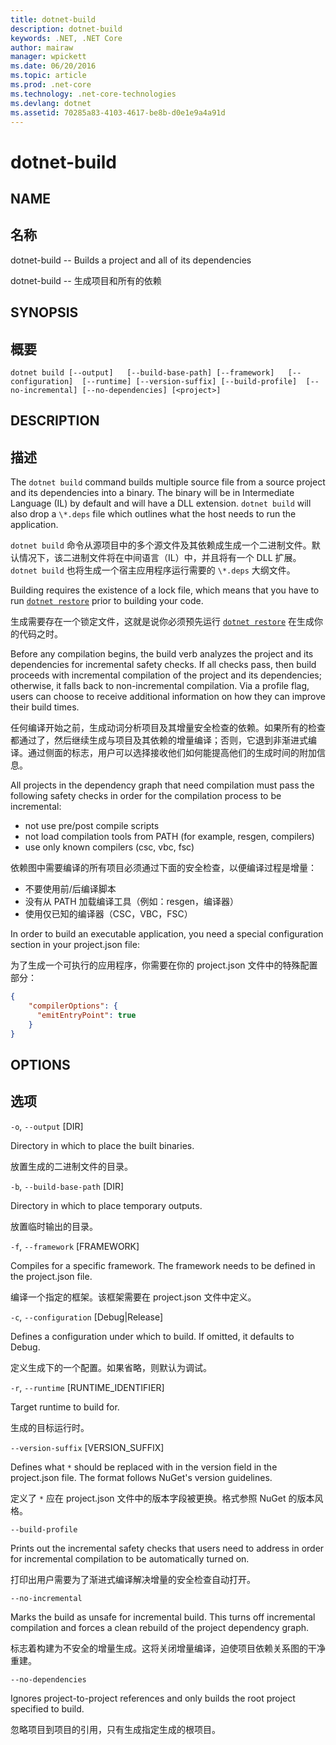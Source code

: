 ```yaml
---
title: dotnet-build
description: dotnet-build
keywords: .NET, .NET Core
author: mairaw
manager: wpickett
ms.date: 06/20/2016
ms.topic: article
ms.prod: .net-core
ms.technology: .net-core-technologies
ms.devlang: dotnet
ms.assetid: 70285a83-4103-4617-be8b-d0e1e9a4a91d
---
```


dotnet-build
===========

## NAME 
## 名称 
dotnet-build -- Builds a project and all of its dependencies 

dotnet-build -- 生成项目和所有的依赖

## SYNOPSIS
## 概要

`dotnet build [--output]  
    [--build-base-path] [--framework]  
    [--configuration]  [--runtime] [--version-suffix]
    [--build-profile]  [--no-incremental] [--no-dependencies]
    [<project>]`  

## DESCRIPTION
## 描述

The `dotnet build` command builds multiple source file from a source project and its dependencies into a binary. 
The binary will be in Intermediate Language (IL) by default and will have a DLL extension. 
`dotnet build` will also drop a `\*.deps` file which outlines what the host needs to run the application.  

`dotnet build` 命令从源项目中的多个源文件及其依赖成生成一个二进制文件。默认情况下，该二进制文件将在中间语言（IL）中，并且将有一个 DLL 扩展。`dotnet build` 也将生成一个宿主应用程序运行需要的 `\*.deps` 大纲文件。

Building requires the existence of a lock file, which means that you have to run [`dotnet restore`](dotnet-restore.md) prior to building your code.

生成需要存在一个锁定文件，这就是说你必须预先运行 [`dotnet restore`](dotnet-restore.md) 在生成你的代码之时。

Before any compilation begins, the build verb analyzes the project and its dependencies for incremental safety checks.
If all checks pass, then build proceeds with incremental compilation of the project and its dependencies; 
otherwise, it falls back to non-incremental compilation. Via a profile flag, users can choose to receive additional 
information on how they can improve their build times.

任何编译开始之前，生成动词分析项目及其增量安全检查的依赖。如果所有的检查都通过了，然后继续生成与项目及其依赖的增量编译；否则，它退到非渐进式编译。通过侧面的标志，用户可以选择接收他们如何能提高他们的生成时间的附加信息。

All projects in the dependency graph that need compilation must pass the following safety checks in order for the 
compilation process to be incremental:
- not use pre/post compile scripts
- not load compilation tools from PATH (for example, resgen, compilers)
- use only known compilers (csc, vbc, fsc)

依赖图中需要编译的所有项目必须通过下面的安全检查，以便编译过程是增量：
- 不要使用前/后编译脚本
- 没有从 PATH 加载编译工具（例如：resgen，编译器）
- 使用仅已知的编译器（CSC，VBC，FSC）

In order to build an executable application, you need a special configuration section in your project.json file:

为了生成一个可执行的应用程序，你需要在你的 project.json 文件中的特殊配置部分：

```json
{ 
    "compilerOptions": {
      "emitEntryPoint": true
    }
}
```

## OPTIONS
## 选项

`-o`, `--output` [DIR]

Directory in which to place the built binaries.

放置生成的二进制文件的目录。 

`-b`, `--build-base-path` [DIR]

Directory in which to place temporary outputs.

放置临时输出的目录。

`-f`, `--framework` [FRAMEWORK]

Compiles for a specific framework. The framework needs to be defined in the project.json file.

编译一个指定的框架。该框架需要在 project.json 文件中定义。

`-c`, `--configuration` [Debug|Release]

Defines a configuration under which to build.  If omitted, it defaults to Debug.

定义生成下的一个配置。如果省略，则默认为调试。

`-r`, `--runtime` [RUNTIME_IDENTIFIER]

Target runtime to build for. 

生成的目标运行时。

`--version-suffix` [VERSION_SUFFIX]

Defines what `*` should be replaced with in the version field in the project.json file. The format follows NuGet's version guidelines. 

定义了 `*` 应在 project.json 文件中的版本字段被更换。格式参照 NuGet 的版本风格。

`--build-profile`

Prints out the incremental safety checks that users need to address in order for incremental compilation to be automatically turned on.

打印出用户需要为了渐进式编译解决增量的安全检查自动打开。

`--no-incremental`

Marks the build as unsafe for incremental build. This turns off incremental compilation and forces a clean rebuild of the project dependency graph.

标志着构建为不安全的增量生成。这将关闭增量编译，迫使项目依赖关系图的干净重建。

`--no-dependencies`

Ignores project-to-project references and only builds the root project specified to build.

忽略项目到项目的引用，只有生成指定生成的根项目。